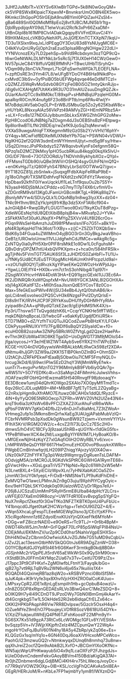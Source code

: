 3JHf2JuMbITt+V/XYSv6XIwBIrTGPd+5k8lN0wGoyQM=
ck5VlP8SWx8KlpaicTXqwxM+BnvnksrUmOOBN4EK5wo=
RKmkcI3hGpoPO5lrGEjbA9nu9BYiml0PQiZavHZsSI4=
gBa6489SnI0Q0MidMf8pEo2j8vt1UBC/MJNl5b1r1tg=
DjbIRypdijqrAY09dLT1elwVcaU2Rcfk3xPr66ZxaDM=
UtBnGtpI8b161MP8ClvIADakQgqpy8VVFntDXuvC/4Y=
R9HXM4zoLcVKBGyNehXPLJoJjGfEXmTCTXXpN7/lkqU=
TD3u1XSlxn9lxqJxL/dPEqgOY3DoU83d8YsNUygMC6E=
O4kKVuQnURyGjOph2raEzud3pIsa9BngNOHgw222dLI=
YYNIVcnozEXy7LD2pehSp+b9Vd9Rcbdxym3ozTQP9cQ=
t6wrGeNtWALDLMYNkLbr5sRcSj7f3UX0eH14CWzGew0=
NV57piJeC84Y8iffuVQ8ERfMhPJ+TBwcUIHbTlSryhQ=
VDqm98y3bnCVk7ImprL71cQFqSwrhsWfGk7LEOEFLNA=
f+zpftDsRE3n3Ym4I7L8/wUFgBYDoOY4B6Ha9NikdPo=
cxMvdC3lbSv+0yfPsiBO5bUEFWg4qvqe46eDdlMTCzI=
cQZMZJSWqRvMoSdvb08GYzjFe0B0i5OZ1mtyQknRJjo=
/4Ig6vICXAHgM7UtAKx9R3U7O31mAIUZsuuDng9QZJk=
GUarKAvIQTCc9xRM0kcT/89xpP+sHMNBqUPzqleHG0M=
apaRqrR0Cm/K4nufg6F23o8BriPTtb/mp6PAv4fwljY=
M7oBdqUAV5abOqOLP+ErWBJSMbuGp5Zo2y625KbaW8c=
yHUYbKL8NxxyAlAz56VkPzt49AMVyZGI+HEmNPRbz5A=
+sLX+Fcv8s127NDGIJylbbumSbLkxSXWGZhhGPG2oMw=
PjzH8CcodO6JNBNg7aZOxgm4dJ3sOEBShsBzFHEtpwg=
9p8lor8wBTILfNr2tBDEq/rwZefK9JjoSqZtqMevrwE=
VXXaS9uwgsAhIqFTXKegmnM9zGz0Sb2Y/vVHV/16phY=
GY4qy+MCwFidfBDXelMUXN8eYPb7Ga/+PSWN04vVDWU=
NgIKHG2ef2Q0W3sdmEmWYHmmlUjtyt+md5g9Fsy/Htw=
USq2D/mscJPsPRxbdyz527W8qovbvKynFs0efgnm58Q=
NPzq1sD2MCZ9kMxy1pHO5ucbRKuu84kqg00kqXk5IvU=
OlG/DF78m6+73O1ZOORdUyTNDVnh9iykhybXOz+QYpI=
rFFMsnsTGDb90/uQBe3tWiVrOSHQ/4sgvGUhFN/mQfQ=
+en0KvHgJTz/Q80lFyhS47BN/yLbrSd/0OTWwQ7/gvc=
9YT182GZ81jLzbSnlwk+jSuqxgfFdbXAipFeRRaP9bE=
/g18oO/hgKrTXSM1DdhfvqFNXdt2zxNOFdYzTAveiog=
HpDbax92kfhT0iYwxUqckUfl1LeLTnf9qsuOu2b7S5Y=
N3yasIH6IDjSbMJxCPddz+oG7myTI7pT4X6rLvflmV0=
sZDGntRM9vbI13Kg0JFamUrGBcm8KTgL+R9Kq8llq2Y=
jBsnIyMVYw4/SDUyQLk1LOQoNBp1n8wg3IyzXX+dz04=
TNlc9H1hm/8ttZqYk/pHj91rKBp3dz5XnF1Al6cf904=
aJnGI4jB4+RwqGRyFLGUG1Twoo9DxUTtkyKDuT8dPzg=
XdleWGEsNqYdU8QEtXibiB8pIsjB4w+MRvafp2J+YVA=
zSFkKfATof30uKIJNxjfX+PMYgZSXVxV4Uf8I26crOo=
PGqn9WsSeHbAmzhJuDI98fPMwsIsni1Fo7G51+aBkY0=
pN4R3pKqsHdThk36ot/TrXBy++z/jC+Z5ZDiTOXQbSw=
lBdK6y34FGua4uZWIMmO4yjBGO3rGn3GyBkgJwaVBho=
GeB1z/UROwIoUmw/I1VIJJdgfwhCdJfMCe+wAkgRc5g=
ZxNTQy0ia0yPH5Xbr0PlF8rsMtkE1o9Dw1L0cFguhsM=
QBvDdryDPZM7ntU4xbQVPKXpm+z+hca0n/584hFRSlk=
agTjHNv5FVmTGT75AUK6Sf3LzJHDfDS0ZaHbFl+TU1U=
u7fNKy5Ud8CfUEuSTFlXpgMIcH6AUmKhHFtcpzUd9aI=
+vzOU1qB0QYjTjdRvzkXgYlPaeEKeQ2IWOzHxWPjdJg=
+YgwLLOIE/fY4+HX0k+vm7ct1nS3ohNibg4iTqil97I=
ZQsgWXVHcvrHW44DoW3HA+EQ91lgzcGExkl1UJ3Ec6A=
fK2JDlNRQRrXsWfQspfxM+NvUW8YGCK3ANL8l2GOHXA=
xbj14gXGKaItF1Zc+MI0hSsaJIsxnQdE5YCovT8z0Co=
Max+5feGkEsoPWIv4W/jSU34eBb4JytQ/0tshAB6/ik=
qoLCi4neEsvoIwoi2PQSCvH3k6NzgsFPvI2DytQrlsE=
Dl8s9rlTK/IRVHJlCP3F2RYkKsuDHU1fyDGHMHYyRIA=
zyipad8nZAA+qPl8ydQTzkE2ac9/gEijHdMSfkK4X/s=
Pp3rUThsvw5TTxQvgddzhK6L+CcqrYCNKHe5tffTWEc=
mqkDNjbhqBpcaLI3/fwbcGF+x6akKyEUgdjfDtVJR5k=
5TD71MBO+dZ/YzfhTVJQTuJlQCodZuwPbBHzKY/LFOA=
CDkPysyeRNUXVYf1/7Fg/BDlf6sBqQY2SIyaIdCw+f0=
ecuH00B82ozoAw3ZNPp5BRcW0ZfVtgLgd2Qze2HaePA=
evThn3KEUbWa41XO8KETga5D+UoDgWGT73M9jMOloS4=
jfga/oycosJ+Y3e/HEWZ1WT4AybSve6YRX2YnTWPcEM=
KCGE+H/O4nDVQ6yywlsWnRBALkbMLtRwCk598zf2XDA=
dNtmu4hJjGP/3ZW9aJ2KK1STlBP0knOZInBG+OhmSDI=
U2tACjhJZRFkPEkwFtEaaBjSObw0iu7lCMF5FmyNQL0=
hrcug3kDd/6/jIi9wr/iPlwSEzD2hqY3WjMmWRyEfwk=
uunTr7l+evgvPvrMznTG2Y96MmIykB9FVb6iy0QAr7g=
wRW51V+5O7YEDfKc4t+n3SaMqn24FiMmHcJulwsVhhs=
/lOAFzwzRFObHQrHEwzmaR5H540RnvgfF98jdooaqjY=
EE3D8cew1umj04dQhrKOWgo2SXAlo7XO0pyMflTmdTc=
6qv26lcCJDLuqMB9+4M+M8dBF7gfETyT5ztL2ZQyaBg=
G2nRx/pHgm9uXfrAMO7E/tuwzO8CAH0x1ddQLfRyzcE=
4lN+6yYyQO9E5NRGOecp7iZFRh+WWVZ0VN2UlZe43N4=
krqT9o6ia3zKfsWv68vPFCiZXAZ2iXurAhuFstR6wWA=
gPbsF0WWV7gKkO4DfbJ2/v6nDJnTx8iaMnL7Z3tZWoA=
VHmeg2ufp1o3MkmsBmQrfwXaEg3UAUgjAPabMubVzIQ=
FCbrNVMRPsb3pXsdDk0gWsunBW92Tzjwm+VxmmVYIYU=
fFlhX5KrV/IRGM2OW2/c+4cvZ2l1I73LQcCz7ESc2H0=
dmws5/hO4VC1BCFy3j9zaaUShRB+qUGYN+t1dGkG5fs=
YfPeBfWwerXCK4e2M/LuxgpBgYlY6N1M7LHyBoaKO/8=
vMfGExwNjlH4zKqYZ7xlGAqfiOliH2OWyRBLYv6/xvc=
LhMPRWBeQsDYf8F6617HwDmuEzHOD0voPBuuyknXWRo=
PWgbECmBInhwfqrjtLH209lPZhiqgYAjvzyVjIOX4Ow=
UNz00kPZ2hFYFKTg3pI/Wdz9WqmrgyDgRuenTsLDAFM=
0OdvjgM5A/zrMCROJL9GKdVkSPtRC6GWHGA1RymTE68=
g5VwcH9v++XGsLgxaTriVS7YNpNd+Rp2c61Wh2xW5eM=
N3LnetBXL4+5XyiECilzWpvXLn/7yHNiXabKdCOa5Z0=
jJnmW/3nUY0kfyepL+FrDxB+NMSNwTLPf9uKdFhiDhE=
ZeMVQTwO1awcLPMnrJkZn9gO3uju/9XphPIYCygOyic=
6xv/9eHTQbLSKYOdqk0q09UalzoWDZ/yDr1Rjps7eIU=
P26j8JJCSzuEUmMmP5RyIH5rmE8U/ba84dpHcY2LCrs=
uWFEjE07XaEm09R8ozy/+UWTFdR10EsvBvpg5pSYgFQ=
NuX7mRpcfZkezf0r3GwTfKo3NFZTKBTK0pnU4PuFbUc=
Y41bnqcdGJfget0taK2HCWzrfqp+rTehOU90ZQZ+4/E=
vWqn5XhcaLgFespTLEeeMGEWqOlsno3j/CEcYjsKFPc=
X5ciRgoNmnn1z6EZdyoIEnxKIUsYjnQIXxeFfk6MYoM=
+DGg+wFZ8iczrNAEl0+e9OeRS+rTc9TLJ++0r6b4BpM=
0WDT4RxW5Jm7mM+GrFQgkF70LrP85pSiWlqFPI84NsU=
CDEjkMul/EKMmZV/urZp9CDd0hsr5NahlxVgpESHXSo=
DhH4N0wZzClbnm5OwfwioXAJvZGJMe7G51uMD9sCqbU=
rJZvJ2Lac13esmGtbHNVSkQGGtnJs6R9ADgZznW+D38=
G01YCBpKdGJ0YpR5t461r6G6KwrF3rmtkgB0kdj8B0A=
JGSjnhMc2rVQpPEJt5rdV65aEWkWrS0x9QySIrM90cw=
rXStdBI3hJ0FFm0AYMqcZUa67x3Tv+CeitU7D9Pz/Zs=
J17ppc3Pt9CiFHKxf+ZgM0lwfbLFtmY3/Fayqlk/bGo=
qjB27g7vt9RjLTqBVRu2WN6vi6jx65x7IkuiIiis1X4=
9GQADl4GQxinejRB1az8qW2o+kRSBVPznci08bISfSM=
qJuK4pk+iK9rVyfe3qx8XhvlVjcHXHZRO0alCoK4Uuo=
LMPsxyCpR2JDE1x8jnLgEsmpiIh1Hb+gcOpbuB4owzU=
o1n8ZOSOP8xRtpnGEDAEsRLVo3BiwQ4xrC1MeZSDQ+8=
bOIKQ9H7y4l49CDnDT9JPzoDWy7GbN0lBmGmj4kAarY=
dt4GcrgkbgSTw1L5OkHdeS2Ri2eb6idqaCfrELZx64c=
OKKl2HPKbPAqphR6Vw7RR8DvIpsw/5GzcIr5OsxH4q4=
IOZueMYeZ9mEhO7PbsujeyLVDfR8SozVB618Ui54DYk=
V/XziZFIukjwuIlWhEjQ4PN6TJFxhKoosIF22MPm9yY=
5G6SX7Kx51d9gzA73RtCx6LcWOMgc1GFLv8Y/VEStIA=
bvSqzp5Vn+IV3WjjrXKjpftrZeIz4MZCpunQwY22WqA=
mgoHrYOxFqJBulV601N4hy18A5y4ZbRp/ykZq06e+Es=
KLQGzGx1sq/mYq1o+6GN40DqJ6oaXiVtHcxoMPCeWco=
PaohG/i23mzwuGQ2r+NtmkwyqxDUnq6h8nmhq73u8nw=
qqXhJreiZ2ocfZQm9xAbkB2LXvfO+JBCGmYIXoOKfNc=
WN5ajcWqrUPHKwayub5iO4x9q1LcaOXFzP2FJhzgdJs=
kUieD0dvnCndemFekvGAoyBBVm4150Bd/aKigQA37AI=
Rr0jhZDnbmen6dgLGdjBMCi4KH4rv75hLWecqJvoyDc=
n77R9qVVOWZ9OXp+0lB+KSL/ccVgFhQCAKvAs5nl8EA=
GEgR/HERrJoM/R+nKbLe7FP1wjmbYy1ym8f/lWXznDQ=
